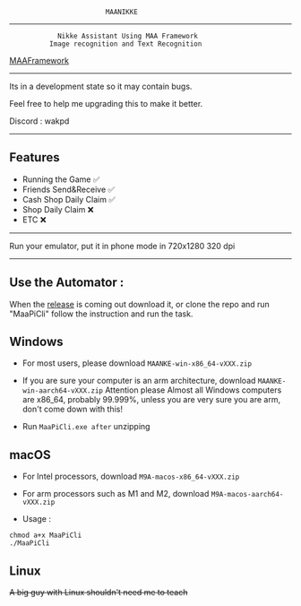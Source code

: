                             MAANIKKE
---

                Nikke Assistant Using MAA Framework
              Image recognition and Text Recognition
        
[MAAFramework](https://github.com/MaaXYZ/MaaFramework/tree/main)

---

Its in a development state so it may contain bugs.

Feel free to help me upgrading this to make it better.

Discord : wakpd

---
       

##  Features    
- Running the Game ✅
- Friends Send&Receive ✅
- Cash Shop Daily Claim ✅
- Shop Daily Claim ❌
- ETC ❌
        
---

Run your emulator, put it in phone mode in 720x1280 320 dpi

---

## Use the Automator :

When the [release](https://github.com/WakPd/MAANikke/releases) is coming out download it, or clone the repo and run "MaaPiCli" follow the instruction and run the task.

## Windows

- For most users, please download ```MAANKE-win-x86_64-vXXX.zip```

- If you are sure your computer is an arm architecture, download ```MAANKE-win-aarch64-vXXX.zip```
Attention please Almost all Windows computers are x86_64, probably 99.999%, unless you are very sure you are arm, don't come down with this!

- Run ```MaaPiCli.exe after``` unzipping

## macOS

- For Intel processors, download ```M9A-macos-x86_64-vXXX.zip```

- For arm processors such as M1 and M2, download ```M9A-macos-aarch64-vXXX.zip```

- Usage : 

```
chmod a+x MaaPiCli
./MaaPiCli
```
## Linux

~~A big guy with Linux shouldn't need me to teach~~

        
